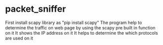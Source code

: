 # packet_sniffer
First install scapy library as "pip install scapy"
The program help to determine the traffic on web page by using the scapy pre built in function on it 
It shows the IP address on it 
It helps to determine the  which protocols are used on it 
